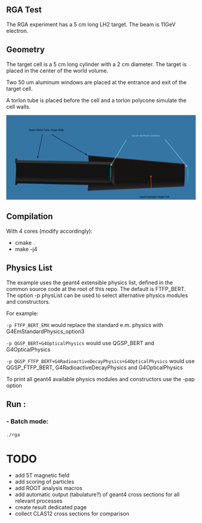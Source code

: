 ## RGA Test

The RGA experiment has a 5 cm long LH2 target. The beam is 11GeV electron.


## Geometry

The target cell is a 5 cm long cylinder with a 2 cm diameter. 
The target is placed in the center of the world volume. 

Two 50 um aluminum windows are placed at the entrance and exit of the target cell.

A torlon tube is placed before the cell and a torlon polycone simulate the cell walls.


![RGA](rga_description.png)


## Compilation

With 4 cores (modify accordingly):

 - cmake .
 - make -j4


## Physics List

The example uses the geant4 extensible physics list, defined in the common source code at the root of this repo. 
The default is FTFP_BERT.
The option -p physList can be used to select alternative physics modules and constructors.

For example:


`-p FTFP_BERT_EMX`  would replace the standard e.m. physics with G4EmStandardPhysics_option3

`-p QGSP_BERT+G4OpticalPhysics` would use QGSP_BERT and G4OpticalPhysics

`-p QGSP_FTFP_BERT+G4RadioactiveDecayPhysics+G4OpticalPhysics` would use QGSP_FTFP_BERT, G4RadioactiveDecayPhysics and G4OpticalPhysics


To print all geant4 available physics modules and constructors use the -pap option
 
## Run :

### - Batch mode:

`./rga`


# TODO

- add 5T magnetic field
- add scoring of particles
- add ROOT analysis macros
- add automatic output (tabulature?) of geant4 cross sections for all relevant processes
- create result dedicated page
- collect CLAS12 cross sections for comparison
